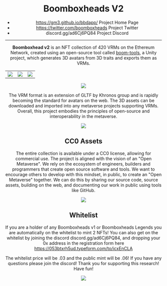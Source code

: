 <center>
    
# Boomboxheads V2  
    
* https://gm3.github.io/bbdapp/ Project Home Page
* https://twitter.com/boomboxheads Project Twitter
* discord.gg/ad6Cj6PQ84 Project Discord
    
---


**Boomboxhead v2** is an NFT collection of 420 VRMs on the Ethereum Network, created using an open-source tool called [boom-tools](https://github.com/gm3/boom-tools), a Unity project, which generates 3D avatars from 3D traits and exports them as VRMs.


|  |  |  |
| -------- | -------- | -------- |
| ![](https://hackmd.io/_uploads/B1OQ1-5l2.png)     | ![](https://hackmd.io/_uploads/S1umy-5x3.png)     | ![](https://hackmd.io/_uploads/rJtQ1-cl3.png)     
    
![](https://hackmd.io/_uploads/ByGQZW9g2.png)

    
    
The VRM format is an extension of GLTF by Khronos group and is rapidly becoming the standard for avatars on the web. The 3D assets can be downloaded and imported into any metaverse projects supporting VRMs. Overall, this project embodies the principles of open-source and interoperability in the metaverse. 
    
![](https://hackmd.io/_uploads/S1wcWZcl2.png)
    

## CC0 Assets
The entire collection is available under a CC0 license, allowing for commercial use. The project is aligned with the vision of an "Open Metaverse". We rely on the ecosystem of engineers, builders and programmers that create open source software and tools. We want to encourage others to develop with this mindset, in public, to create an "Open Metaverse" together. We can do this by sharing our source code, source assets, building on the web, and documenting our work in public using tools like GitHub.   

![](https://hackmd.io/_uploads/H17DWbqeh.png)


    
## Whitelist

If you are a holder of any Boomboxheads v1 or Boomboxheads Legends you are automatically on the whitelist to mint 2 NFTs! You can also get on the whitelist by joining the discord discord.gg/ad6Cj6PQ84, and dropping your 0x address in the registration form here https://053btxrh5ud.typeform.com/to/icxEnCLA 
    
The whitelist price will be .03 and the public mint will be .06! If you have any questions please join the discord! Thank you for supporting this research! Have fun! 
    
![](https://hackmd.io/_uploads/rkaxlcI12.jpg)


</center>
